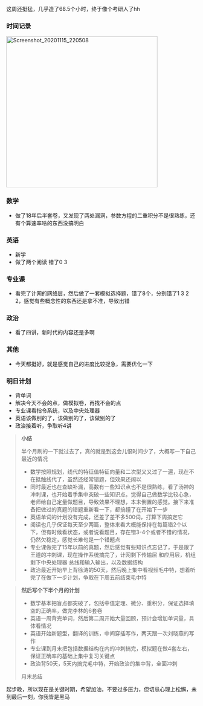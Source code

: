 这周还挺猛，几乎造了68.5个小时，终于像个考研人了hh

### 时间记录

<img src="https://raw.githubusercontent.com/Kong-PR/Typora-picture/master/img/Screenshot_20201115_220508.jpg" alt="Screenshot_20201115_220508" width=400 />

### 数学

- 做了18年后半套卷，又发现了两处漏洞，参数方程的二重积分不是很熟练，还有个算速率啥的东西没搞明白

### 英语

- 新学 
- 做了两个阅读 错了0 3

### 专业课

- 看完了计网的网络层，然后做了一套模拟选择题，错了8个，分别错了1 3 2 2，感觉有些概念性的东西还是拿不准，导致出错

### 政治

- 看了四讲，新时代的内容还是多啊

### 其他

- 今天都挺好，就是感觉自己的进度比较捉急，需要优化一下

### 明日计划

- 背单词
- 解决今天不会的点，做模拟卷，再找不会的点
- 专业课看指令系统，以及中央处理器
- 英语该做别的了，该做别的了，该做别的了
- 政治接着听，争取听4讲

> **小结**
>
> 半个月刷的一下就过去了，真的就是到这会儿恨时间少了，大概写一下自己最近的情况
>
> - 数学按照规划，线代的特征值特征向量和二次型又又过了一遍，现在不在抵触线代了，虽然还经常错题，但效果还阔以
> - 同时最近也在查缺补漏，高数有一些知识点也不是很熟练，看了汤神的冲刺课，也开始着手集中突破一些知识点。觉得自己做数学比较心急，老师给自己定量做题目，导致效果不理想，本末倒置的感觉。接下来准备把做过的真题的错题重新看一下，都搞懂了在开始下一步
> - 英语单词的计划没有完成，还差了差不多500词，打算下周搞定它
> - 阅读也几乎保证每天至少两篇，整体来看大概能保持在每篇错2个以下，但有时候看状态，或者说看题目，存在错3-4个或者不错的情况，仍然欠稳定，感觉长难句是一个错题点
> - 专业课做完了15年以前的真题，然后感觉有些知识点忘记了，于是跟了王道的冲刺课，现在操作系统搞完了，计网剩下传输层 和应用层，机组剩下中央处理器 总线和输入输出，以及数据结构
> - 政治最近开始早上背徐涛的50天，然后晚上集中看视频毛中特，想着听完了在做下一步计划，争取在下周五前结束毛中特

> **然后写个下半个月的计划**
>
> - 数学基本把盲点都突破了，包括中值定理、微分、重积分，保证选择填空的正确率，做完李林的6套卷
> - 英语一周背完单词，然后第二周开始大量回顾，预计会增加单词量，具体看情况
> - 英语开始新题型，翻译的训练，中间穿插写作，两天跟一次刘晓燕的写作
> - 专业课到月末把包括数据结构在内的冲刺搞完，模拟题在做4套左右，保证正确率的基础上集中复习关键点
> - 政治背50天，5天内搞完毛中特，开始政治的集中背，全面冲刺
>
> 月末总结

起步晚，所以现在是关键时期，希望加油，不要过多压力，但切忌心理上松懈，未到最后一刻，你我皆是黑马